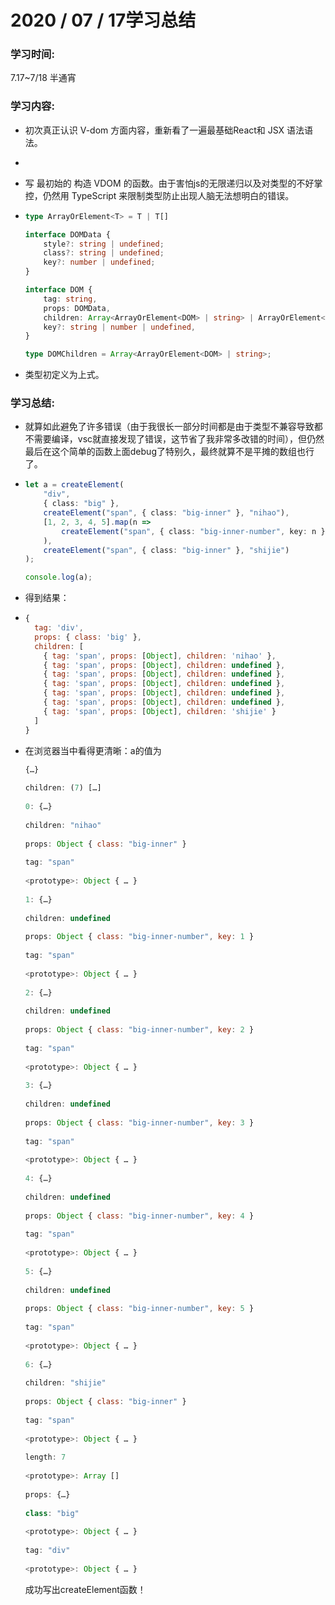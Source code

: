 # 2020 / 07 / 17学习总结

### 学习时间:

7.17~7/18  半通宵

### 学习内容:

* 初次真正认识 V-dom 方面内容，重新看了一遍最基础React和 JSX 语法语法。
* 

* 写 最初始的 构造 VDOM 的函数。由于害怕js的无限递归以及对类型的不好掌控，仍然用 TypeScript 来限制类型防止出现人脑无法想明白的错误。

* ```typescript
  type ArrayOrElement<T> = T | T[]
  
  interface DOMData {
      style?: string | undefined;
      class?: string | undefined;
      key?: number | undefined;
  }
  
  interface DOM {
      tag: string,
      props: DOMData,
      children: Array<ArrayOrElement<DOM> | string> | ArrayOrElement<DOM> | string,
      key?: string | number | undefined,
  }
  
  type DOMChildren = Array<ArrayOrElement<DOM> | string>;
  ```

* 类型初定义为上式。

### 学习总结:

* 就算如此避免了许多错误（由于我很长一部分时间都是由于类型不兼容导致都不需要编译，vsc就直接发现了错误，这节省了我非常多改错的时间），但仍然最后在这个简单的函数上面debug了特别久，最终就算不是平摊的数组也行了。

* ```typescript
  let a = createElement(
      "div",
      { class: "big" },
      createElement("span", { class: "big-inner" }, "nihao"),
      [1, 2, 3, 4, 5].map(n =>
          createElement("span", { class: "big-inner-number", key: n }, n)
      ),
      createElement("span", { class: "big-inner" }, "shijie")
  );
  
  console.log(a);
  
  ```

* 得到结果：

* ```js
  {
    tag: 'div',
    props: { class: 'big' },
    children: [
      { tag: 'span', props: [Object], children: 'nihao' },
      { tag: 'span', props: [Object], children: undefined },
      { tag: 'span', props: [Object], children: undefined },
      { tag: 'span', props: [Object], children: undefined },
      { tag: 'span', props: [Object], children: undefined },
      { tag: 'span', props: [Object], children: undefined },
      { tag: 'span', props: [Object], children: 'shijie' }
    ]
  }
  ```

* 在浏览器当中看得更清晰：a的值为

  ```js
  {…}
  ​
  children: (7) […]
  ​​
  0: {…}
  ​​​
  children: "nihao"
  ​​​
  props: Object { class: "big-inner" }
  ​​​
  tag: "span"
  ​​​
  <prototype>: Object { … }
  ​​
  1: {…}
  ​​​
  children: undefined
  ​​​
  props: Object { class: "big-inner-number", key: 1 }
  ​​​
  tag: "span"
  ​​​
  <prototype>: Object { … }
  ​​
  2: {…}
  ​​​
  children: undefined
  ​​​
  props: Object { class: "big-inner-number", key: 2 }
  ​​​
  tag: "span"
  ​​​
  <prototype>: Object { … }
  ​​
  3: {…}
  ​​​
  children: undefined
  ​​​
  props: Object { class: "big-inner-number", key: 3 }
  ​​​
  tag: "span"
  ​​​
  <prototype>: Object { … }
  ​​
  4: {…}
  ​​​
  children: undefined
  ​​​
  props: Object { class: "big-inner-number", key: 4 }
  ​​​
  tag: "span"
  ​​​
  <prototype>: Object { … }
  ​​
  5: {…}
  ​​​
  children: undefined
  ​​​
  props: Object { class: "big-inner-number", key: 5 }
  ​​​
  tag: "span"
  ​​​
  <prototype>: Object { … }
  ​​
  6: {…}
  ​​​
  children: "shijie"
  ​​​
  props: Object { class: "big-inner" }
  ​​​
  tag: "span"
  ​​​
  <prototype>: Object { … }
  ​​
  length: 7
  ​​
  <prototype>: Array []
  ​
  props: {…}
  ​​
  class: "big"
  ​​
  <prototype>: Object { … }
  ​
  tag: "div"
  ​
  <prototype>: Object { … }
  
  ```

  成功写出createElement函数！
